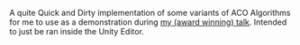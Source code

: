 A quite Quick and Dirty implementation of some variants of ACO Algorithms for me to use as a demonstration during [my (award winning) talk](https://www.youtube.com/watch?v=Vt_uYWdSfSE). Intended to just be ran inside the Unity Editor.
